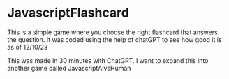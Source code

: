 # JavascriptFlashcard
This is a simple game where you choose the right flashcard that answers the question. It was coded using the help of chatGPT to see how good it is as of 12/10/23

This was made in 30 minutes with ChatGPT. I want to expand this into another game called JavascriptAivsHuman